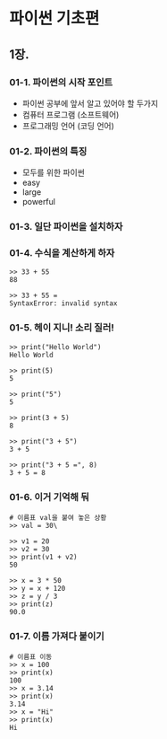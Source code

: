 # 파이썬 기초편

## 1장. 

### 01-1. 파이썬의 시작 포인트

- 파이썬 공부에 앞서 알고 있어야 할 두가지
- 컴퓨터 프로그램 (소프트웨어)
- 프로그래밍 언어 (코딩 언어)

### 01-2. 파이썬의 특징

- 모두를 위한 파이썬
- easy
- large
- powerful

### 01-3. 일단 파이썬을 설치하자

### 01-4. 수식을 계산하게 하자

```
>> 33 + 55
88

>> 33 + 55 =
SyntaxError: invalid syntax
```

### 01-5. 헤이 지니! 소리 질러!

```
>> print("Hello World")
Hello World

>> print(5)
5

>> print("5")
5

>> print(3 + 5)
8

>> print("3 + 5")
3 + 5

>> print("3 + 5 =", 8)
3 + 5 = 8
```

### 01-6. 이거 기억해 둬

```
# 이름표 val을 붙여 놓은 상황
>> val = 30\
```
```
>> v1 = 20
>> v2 = 30
>> print(v1 + v2)
50
```
```
>> x = 3 * 50
>> y = x + 120
>> z = y / 3
>> print(z)
90.0
```

### 01-7. 이름 가져다 붙이기
```
# 이름표 이동
>> x = 100
>> print(x)
100
>> x = 3.14
>> print(x)
3.14
>> x = "Hi"
>> print(x)
Hi
```